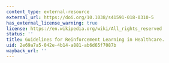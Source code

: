 ```yaml
---
content_type: external-resource
external_url: https://doi.org/10.1038/s41591-018-0310-5
has_external_license_warning: true
license: https://en.wikipedia.org/wiki/All_rights_reserved
status: ''
title: Guidelines for Reinforcement Learning in Healthcare.
uid: 2e69a7a5-042e-4b14-a881-ab6d65f7087b
wayback_url: ''
---
```

